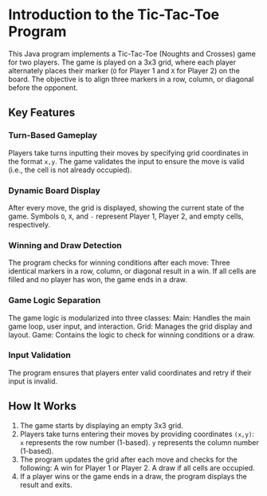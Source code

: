 # Introduction to the Tic-Tac-Toe Program

This Java program implements a Tic-Tac-Toe (Noughts and Crosses) game for two players. The game is played on a 3x3 grid, where each player alternately places their marker (`O` for Player 1 and `X` for Player 2) on the board. The objective is to align three markers in a row, column, or diagonal before the opponent.

## Key Features

### Turn-Based Gameplay

Players take turns inputting their moves by specifying grid coordinates in the format `x,y`.
The game validates the input to ensure the move is valid (i.e., the cell is not already occupied).

### Dynamic Board Display

After every move, the grid is displayed, showing the current state of the game.
Symbols `O`, `X`, and `-` represent Player 1, Player 2, and empty cells, respectively.

### Winning and Draw Detection

The program checks for winning conditions after each move:
Three identical markers in a row, column, or diagonal result in a win.
If all cells are filled and no player has won, the game ends in a draw.

### Game Logic Separation

The game logic is modularized into three classes:
Main: Handles the main game loop, user input, and interaction.
Grid: Manages the grid display and layout.
Game: Contains the logic to check for winning conditions or a draw.

### Input Validation

The program ensures that players enter valid coordinates and retry if their input is invalid.

## How It Works

1. The game starts by displaying an empty 3x3 grid.
2. Players take turns entering their moves by providing coordinates `(x,y)`:
  `x` represents the row number (1-based).
  `y` represents the column number (1-based).
3. The program updates the grid after each move and checks for the following:
  A win for Player 1 or Player 2.
  A draw if all cells are occupied.
4. If a player wins or the game ends in a draw, the program displays the result and exits.
